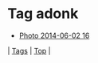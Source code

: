 <!--
title: Tag adonk
date: 2020-06-28T15:26:59.606Z
tags:
-->
# Tag adonk

 * [Photo 2014-06-02 16](87607015544.md)

| [Tags](tags.md) | [Top](index.md) |
